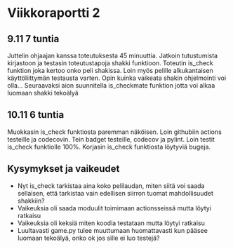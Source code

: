 # Viikkoraportti 2

## 9.11 7 tuntia
Juttelin ohjaajan kanssa toteutuksesta 45 minuuttia. Jatkoin tutustumista kirjastoon ja testasin toteutustapoja shakki funktioon.
Toteutin is_check funktion joka kertoo onko peli shakissa. Loin myös pelille alkukantaisen käyttöliittymän testausta varten. Opin kuinka vaikeata shakin ohjelmointi voi olla...
Seuraavaksi aion suunnitella is_checkmate funktion jotta voi alkaa luomaan shakki tekoälyä

## 10.11 6 tuntia
Muokkasin is_check funktiosta paremman näköisen. Loin githubiin actions testeille ja codecovin. Tein badget testeille, codecov ja pylint. Loin testit is_check funktiolle 100%. Korjasin is_check funktiosta löytyviä bugeja. 

## Kysymykset ja vaikeudet
* Nyt is_check tarkistaa aina koko pelilaudan, miten siitä voi saada sellaisen, että tarkistaa vain edellisen siirron tuomat mahdollisuudet shakkiin?
* Vaikeuksia oli saada moduulit toimimaan actionsseissä mutta löytyi ratkaisu
* Vaikeuksia oli keksiä miten koodia testataan mutta löytyi ratkaisu
* Luultavasti game.py tulee muuttumaan huomattavasti kun pääsee luomaan tekoälyä, onko ok jos sille ei luo testejä?


